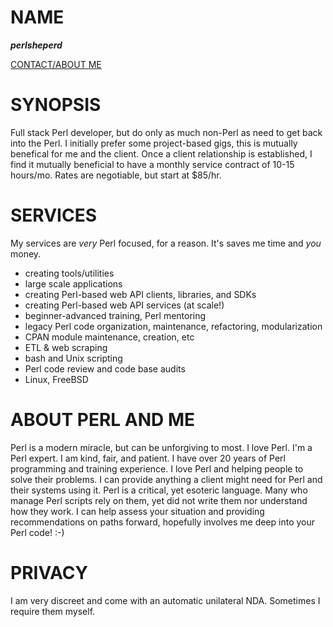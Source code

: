 # NAME

***perlsheperd***

[CONTACT/ABOUT ME](https://coastalcomputingservices.net)

# SYNOPSIS

Full stack Perl developer, but do only as much non-Perl as need to get back into the Perl. I initially prefer some project-based gigs, this is mutually benefical for me and the client. Once a client relationship is established, I find it mutually beneficial to have a monthly service contract of 10-15 hours/mo. Rates are negotiable, but start at $85/hr.

# SERVICES

My services are _very_ Perl focused, for a reason. It's saves me time and *you* money.

* creating tools/utilities
* large scale applications
* creating Perl-based web API clients, libraries, and SDKs
* creating Perl-based web API services (at scale!)
* beginner-advanced training, Perl mentoring
* legacy Perl code organization, maintenance, refactoring, modularization
* CPAN module maintenance, creation, etc
* ETL & web scraping
* bash and Unix scripting
* Perl code review and code base audits
* Linux, FreeBSD

# ABOUT PERL AND ME

Perl is a modern miracle, but can be unforgiving to most. I love Perl. I'm a Perl expert. I am kind, fair, and patient. I have over 20 years of Perl programming and training experience. I love Perl and helping people to solve their problems. I can provide anything a client might need for Perl and their systems using it. Perl is a critical, yet esoteric language. Many who manage Perl scripts rely on them, yet did not write them nor understand how they work. I can help assess your situation and providing recommendations on paths forward, hopefully involves me deep into your Perl code! :-)

# PRIVACY

I am very discreet and come with an automatic unilateral NDA. Sometimes I require them myself.


